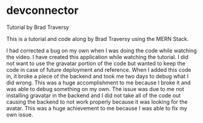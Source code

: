 # devconnector

Tutorial by Brad Traversy

This is a tutorial and code along by Brad Traversy using the MERN Stack.

I had corrected a bug on my own when I was doing the code while watching the video. I have created this application while watching the tutorial. I did not want to use the gravatar portion of the code but wanted to keep the code in case of future deployment and reference. When I added this code in, it broke a piece of the backend and took me two days to debug what I did wrong. This was a huge accomplishment to me because I broke it and was able to debug something on my own. The issue was due to me not installing gravatar in the backend and I did not take all of the code out causing the backend to not work properly because it was looking for the avatar. This was a huge achievement to me because I was able to fix my own issue.
